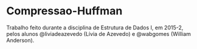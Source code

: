 # Compressao-Huffman
Trabalho feito durante a disciplina de Estrutura de Dados I, em 2015-2, pelos alunos @liviadeazevedo (Lívia de Azevedo) e @wabgomes (William Anderson).
